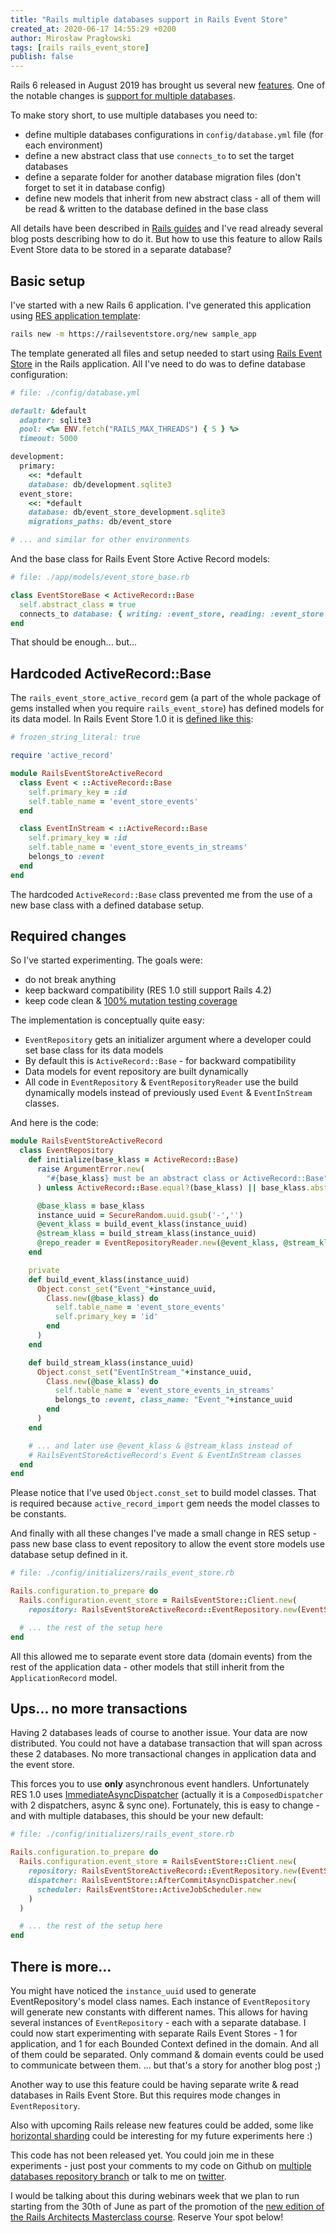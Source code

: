 ```yaml
---
title: "Rails multiple databases support in Rails Event Store"
created_at: 2020-06-17 14:55:29 +0200
author: Mirosław Pragłowski
tags: [rails rails_event_store]
publish: false
---
```


Rails 6 released in August 2019 has brought us several new [features](https://edgeguides.rubyonrails.org/6_0_release_notes.html).
One of the notable changes is [support for multiple databases](https://guides.rubyonrails.org/active_record_multiple_databases.html).

To make story short, to use multiple databases you need to:

* define multiple databases configurations in `config/database.yml` file (for each environment)
* define a new abstract class that use `connects_to` to set the target databases
* define a separate folder for another database migration files (don't forget to set it in database config)
* define new models that inherit from new abstract class - all of them will be read & written to the database defined in the base class

All details have been described in [Rails guides](https://guides.rubyonrails.org/active_record_multiple_databases.html) and I've read already several blog posts describing how to do it. But how to use this feature to allow Rails Event Store data to be stored in a separate database?

<!-- more -->

## Basic setup

I've started with a new Rails 6 application. I've generated this application using
[RES application template](https://railseventstore.org/docs/start/):

```bash
rails new -m https://railseventstore.org/new sample_app
```

The template generated all files and setup needed to start using [Rails Event Store](https://railseventstore.org)
in the Rails application. All I've need to do was to define database configuration:

```ruby
# file: ./config/database.yml

default: &default
  adapter: sqlite3
  pool: <%= ENV.fetch("RAILS_MAX_THREADS") { 5 } %>
  timeout: 5000

development:
  primary:
    <<: *default
    database: db/development.sqlite3
  event_store:
    <<: *default
    database: db/event_store_development.sqlite3
    migrations_paths: db/event_store

# ... and similar for other environments
```

And the base class for Rails Event Store Active Record models:

```ruby
# file: ./app/models/event_store_base.rb

class EventStoreBase < ActiveRecord::Base
  self.abstract_class = true
  connects_to database: { writing: :event_store, reading: :event_store }
end
```

That should be enough... but...

## Hardcoded ActiveRecord::Base

The `rails_event_store_active_record` gem (a part of the whole package of gems installed when you require `rails_event_store`)
has defined models for its data model. In Rails Event Store 1.0 it is [defined like this](https://github.com/RailsEventStore/rails_event_store/blob/v1.0.0/rails_event_store_active_record/lib/rails_event_store_active_record/event.rb):

```ruby
# frozen_string_literal: true

require 'active_record'

module RailsEventStoreActiveRecord
  class Event < ::ActiveRecord::Base
    self.primary_key = :id
    self.table_name = 'event_store_events'
  end

  class EventInStream < ::ActiveRecord::Base
    self.primary_key = :id
    self.table_name = 'event_store_events_in_streams'
    belongs_to :event
  end
end
```

The hardcoded `ActiveRecord::Base` class prevented me from the use of a new base class with a defined database setup.

## Required changes

So I've started experimenting. The goals were:

* do not break anything
* keep backward compatibility (RES 1.0 still support Rails 4.2)
* keep code clean & [100% mutation testing coverage](https://github.com/RailsEventStore/rails_event_store#code-status)

The implementation is conceptually quite easy:

* `EventRepository` gets an initializer argument where a developer could set base class for its data models
* By default this is `ActiveRecord::Base` - for backward compatibility
* Data models for event repository are built dynamically
* All code in `EventRepository` & `EventRepositoryReader` use the build dynamically models instead of previously
  used `Event` & `EventInStream` classes.

And here is the code:

```ruby
module RailsEventStoreActiveRecord
  class EventRepository
    def initialize(base_klass = ActiveRecord::Base)
      raise ArgumentError.new(
        "#{base_klass} must be an abstract class or ActiveRecord::Base"
      ) unless ActiveRecord::Base.equal?(base_klass) || base_klass.abstract_class?

      @base_klass = base_klass
      instance_uuid = SecureRandom.uuid.gsub('-','')
      @event_klass = build_event_klass(instance_uuid)
      @stream_klass = build_stream_klass(instance_uuid)
      @repo_reader = EventRepositoryReader.new(@event_klass, @stream_klass)
    end

    private
    def build_event_klass(instance_uuid)
      Object.const_set("Event_"+instance_uuid,
        Class.new(@base_klass) do
          self.table_name = 'event_store_events'
          self.primary_key = 'id'
        end
      )
    end

    def build_stream_klass(instance_uuid)
      Object.const_set("EventInStream_"+instance_uuid,
        Class.new(@base_klass) do
          self.table_name = 'event_store_events_in_streams'
          belongs_to :event, class_name: "Event_"+instance_uuid
        end
      )
    end

    # ... and later use @event_klass & @stream_klass instead of
    # RailsEventStoreActiveRecord's Event & EventInStream classes
  end
end
```

Please notice that I've used `Object.const_set` to build model classes.
That is required because `active_record_import` gem needs the model classes to
be constants.

And finally with all these changes I've made a small change in RES setup - pass
new base class to event repository to allow the event store models use database setup
defined in it.

```ruby
# file: ./config/initializers/rails_event_store.rb

Rails.configuration.to_prepare do
  Rails.configuration.event_store = RailsEventStore::Client.new(
    repository: RailsEventStoreActiveRecord::EventRepository.new(EventStoreBase))

  # ... the rest of the setup here
end
```

All this allowed me to separate event store data (domain events) from the rest of the
application data - other models that still inherit from the `ApplicationRecord` model.

## Ups... no more transactions

Having 2 databases leads of course to another issue. Your data are now distributed.
You could not have a database transaction that will span across these 2 databases.
No more transactional changes in application data and the event store.

This forces you to use **only** asynchronous event handlers. Unfortunately RES 1.0
uses [ImmediateAsyncDispatcher](https://github.com/RailsEventStore/rails_event_store/blob/v1.0.0/rails_event_store/lib/rails_event_store/client.rb#L10-L12) (actually it is a `ComposedDispatcher` with 2 dispatchers, async & sync one).
Fortunately, this is easy to change - and with multiple databases, this should be your new default:

```ruby
# file: ./config/initializers/rails_event_store.rb

Rails.configuration.to_prepare do
  Rails.configuration.event_store = RailsEventStore::Client.new(
    repository: RailsEventStoreActiveRecord::EventRepository.new(EventStoreBase),
    dispatcher: RailsEventStore::AfterCommitAsyncDispatcher.new(
      scheduler: RailsEventStore::ActiveJobScheduler.new
    )
  )

  # ... the rest of the setup here
end
```

## There is more...

You might have noticed the `instance_uuid` used to generate EventRepository's model class names.
Each instance of `EventRepository` will generate new constants with different names.
This allows for having several instances of `EventRepository` - each with a separate database.
I could now start experimenting with separate Rails Event Stores - 1 for application, and 1 for each Bounded Context
defined in the domain. And all of them could be separated. Only command & domain events could be used to communicate between them.
... but that's a story for another blog post ;)

Another way to use this feature could be having separate write & read databases in Rails Event Store.
But this requires mode changes in `EventRepository`.

Also with upcoming Rails release new features could be added, some like
[horizontal sharding](https://edgeguides.rubyonrails.org/active_record_multiple_databases.html#horizontal-sharding)
could be interesting for my future experiments here :)


This code has not been released yet. You could join me in these experiments - just post your comments to my code on Github on [multiple databases repository branch](https://github.com/RailsEventStore/rails_event_store/tree/multiple-databases-repository) or talk to me on [twitter](https://twitter.com/mpraglowski).

I would be talking about this during webinars week that we plan to run starting from the 30th of June as part of the promotion of the [new edition of the Rails Architects Masterclass course](https://railsarchitects.com/new/). Reserve Your spot below!
